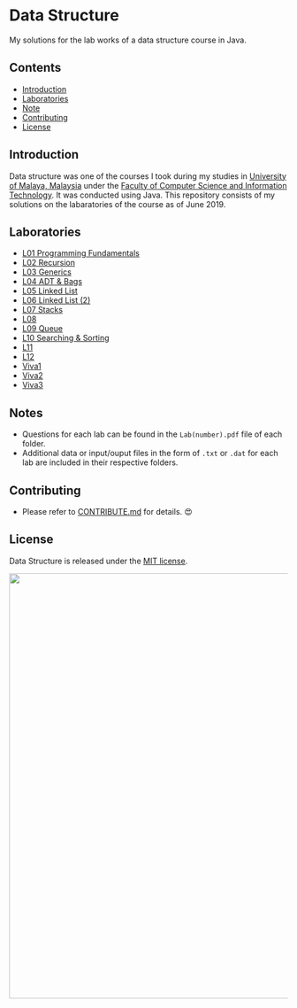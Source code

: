 # Data Structure
My solutions for the lab works of a data structure course in Java.

## Contents
- [Introduction](#Introduction)
- [Laboratories](#Laboratories)
- [Note](#Note)
- [Contributing](#Contributing)
- [License](#License)

## Introduction
Data structure was one of the courses I took during my studies in [University of Malaya, Malaysia][1] under the [Faculty of Computer Science and Information Technology][2]. It was conducted using Java. This repository consists of my solutions on the labaratories of the course as of June 2019.

## Laboratories
- [L01 Programming Fundamentals](./L01)
- [L02 Recursion](./L02)
- [L03 Generics](./L03)
- [L04 ADT & Bags](./L04)
- [L05 Linked List](./L05)
- [L06 Linked List (2)](./L06)
- [L07 Stacks](./L07)
- [L08](./L08)
- [L09 Queue](./L09)
- [L10 Searching & Sorting](./L10)
- [L11](./L11)
- [L12](./L12)
- [Viva1](./Viva1)
- [Viva2](./Viva2)
- [Viva3](./Viva3)

## Notes
- Questions for each lab can be found in the `Lab(number).pdf` file of each folder.
- Additional data or input/ouput files in the form of `.txt` or `.dat` for each lab are included in their respective folders.

## Contributing
- Please refer to [CONTRIBUTE.md](./CONTRIBUTE.md) for details. :heart_eyes:

## License
Data Structure is released under the [MIT license](./LICENSE).

[1]: https://www.um.edu.my/
[2]: http://www.fsktm.um.edu.my/

<p align="center">
  <img width="768" height="768" src="https://diylogodesigns.com/wp-content/uploads/2017/07/java-logo-vector-768x768.png">
</p>
